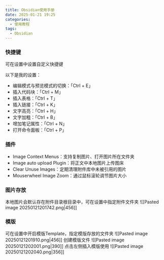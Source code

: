```yaml
---
title: Obsidian使用手册
date: 2025-01-21 19:25
categories:
  - 使用教程
tags:
  - Obsidian
---
```

### 快捷键 
可在设置中设置自定义快捷键

以下是我的设置：

- 编辑模式与预览模式的切换：「Ctrl + E」
- 插入代码块：「Ctrl + M」
- 插入表格：「Ctrl + T」
- 插入链接：「Ctrl + K」
- 文字高亮：「Ctrl + H」
- 文字加粗：「Ctrl + B」
- 增加笔记属性：「Ctrl + N」
- 打开命令面板：「Ctrl + P」

### 插件

- Image Context Menus：支持复制图片、打开图片所在文件夹
- Image auto upload Plugin：将正文中本地图片上传图床
- Clear Unuse Images：定期清理附件库中未被引用的图片
- Mouserwheel Image Zoom：通过鼠标滚轮调节图片大小

### 图片存放
本地图片会默认存在附件目录根目录中，可在设置中指定附件文件夹
![[Pasted image 20250121201742.png|456]]

###  模版
可在设置中开启模版Template，指定模版存放的文件夹
![[Pasted image 20250121201910.png|456]]
创建模版文件
![[Pasted image 20250121202001.png|390]]
点击左侧插入模版使用
![[Pasted image 20250121202040.png|356]]